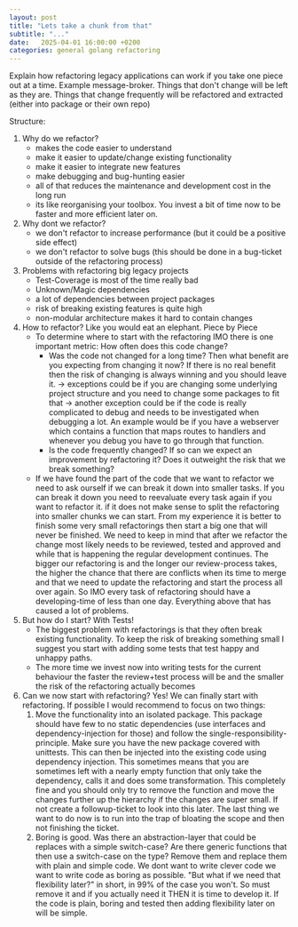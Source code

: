 ```yaml
---
layout: post
title: "Lets take a chunk from that"
subtitle: "..."
date:   2025-04-01 16:00:00 +0200
categories: general golang refactoring
---
```


Explain how refactoring legacy applications can work if you take one piece out at a time.
Example message-broker.
Things that don't change will be left as they are.
Things that change frequently will be refactored and extracted (either into package or their own repo)

Structure:
1. Why do we refactor?
    - makes the code easier to understand
    - make it easier to update/change existing functionality
    - make it easier to integrate new features
    - make debugging and bug-hunting easier
    - all of that reduces the maintenance and development cost in the long run
    - its like reorganising your toolbox. You invest a bit of time now to be faster and more efficient later on.
2. Why dont we refactor?
    - we don't refactor to increase performance (but it could be a positive side effect)
    - we don't refactor to solve bugs (this should be done in a bug-ticket outside of the refactoring process)
3. Problems with refactoring big legacy projects
    - Test-Coverage is most of the time really bad
    - Unknown/Magic dependencies
    - a lot of dependencies between project packages
    - risk of breaking existing features is quite high
    - non-modular architecture makes it hard to contain changes
4. How to refactor? Like you would eat an elephant. Piece by Piece
    - To determine where to start with the refactoring IMO there is one important metric: How often does this code change?
        - Was the code not changed for a long time? Then what benefit are you expecting from changing it now? If there is no real benefit then the risk of changing is always winning and you should leave it.
            ->  exceptions could be if you are changing some underlying project structure and you need to change some packages to fit that
            ->  another exception could be if the code is really complicated to debug and needs to be investigated when debugging a lot. 
                An example would be if you have a webserver which contains a function that maps routes to handlers and whenever you debug you have to go through that function.
        - Is the code frequently changed? If so can we expect an improvement by refactoring it? Does it outweight the risk that we break something?
    - If we have found the part of the code that we want to refactor we need to ask ourself if we can break it down into smaller tasks. If you can break it down you need to reevaluate every task again if you want to refactor it.
      if it does not make sense to split the refactoring into smaller chunks we can start. From my experience it is better to finish some very small refactorings then start a big one that will never be finished.
      We need to keep in mind that after we refactor the change most likely needs to be reviewed, tested and approved and while that is happening the regular development continues.
      The bigger our refactoring is and the longer our review-process takes, the higher the chance that there are conflicts when its time to merge and that we need to update the refactoring and start the process all over again.
      So IMO every task of refactoring should have a developing-time of less than one day. Everything above that has caused a lot of problems.
5. But how do I start? With Tests!
    - The biggest problem with refactorings is that they often break existing functionality. To keep the risk of breaking something small I suggest you start with adding some tests that test happy and unhappy paths.
    - The more time we invest now into writing tests for the current behaviour the faster the review+test process will be and the smaller the risk of the refactoring actually becomes
6. Can we now start with refactoring?
   Yes! We can finally start with refactoring. If possible I would recommend to focus on two things:
    1. Move the functionality into an isolated package. This package should have few to no static dependencies (use interfaces and dependency-injection for those) and follow the single-responsibility-principle.
       Make sure you have the new package covered with unittests. This can then be injected into the existing code using dependency injection.
       This sometimes means that you are sometimes left with a nearly empty function that only take the dependency, calls it and does some transformation.
       This completely fine and you should only try to remove the function and move the changes further up the hierarchy if the changes are super small. If not create a followup-ticket to look into this later. 
       The last thing we want to do now is to run into the trap of bloating the scope and then not finishing the ticket.
    2. Boring is good. Was there an abstraction-layer that could be replaces with a simple switch-case? Are there generic functions that then use a switch-case on the type? Remove them and replace them with plain and simple code.
       We dont want to write clever code we want to write code as boring as possible.
       "But what if we need that flexibility later?" in short, in 99% of the case you won't. So must remove it and if you actually need it THEN it is time to develop it. If the code is plain, boring and tested then adding flexibility later on will be simple.
